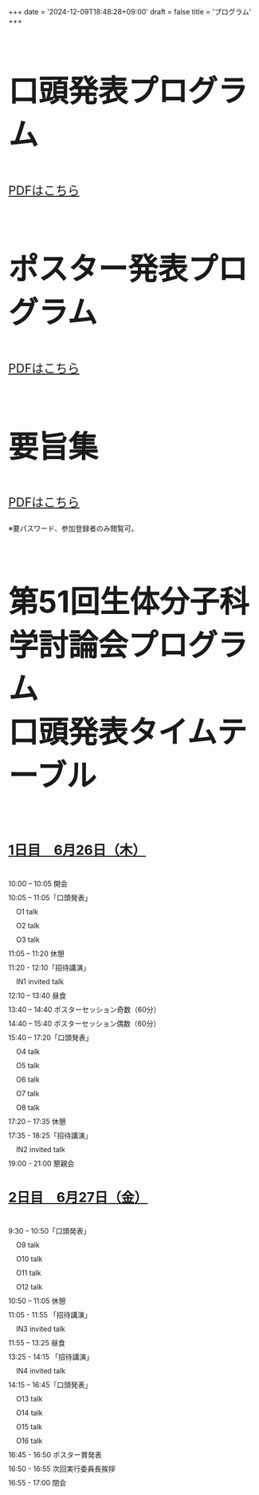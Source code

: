 +++
date = '2024-12-09T18:48:28+09:00'
draft = false
title = 'プログラム'
+++

<div class="col-md-12" style="margin-bottom: 50px">
    <div class="heading text-center" style="font-size: 30pt;">
        <h2>口頭発表プログラム</h2>
    </div>
    <div class="lead text-center" style="line-height: 2">
        <p><a href="" class="btn btn-template-primary" style="font-size: 24px">PDFはこちら</a></p>
    </div>
</div>
<div class="col-md-12" style="margin-bottom: 50px">
    <div class="heading text-center" style="font-size: 30pt;">
        <h2>ポスター発表プログラム</h2>
    </div>
    <div class="lead text-center" style="line-height: 2">
        <p><a href="" class="btn btn-template-primary" style="font-size: 24px">PDFはこちら</a></p>
    </div>
</div>
<div class="col-md-12" style="margin-bottom: 50px">
    <div class="heading text-center" style="font-size: 30pt;">
        <h2>要旨集</h2>
    </div>
    <div class="lead text-center" style="line-height: 2">
        <p><a href="" class="btn btn-template-primary" style="font-size: 24px">PDFはこちら</a></p>
        <p class="text-primary text-center text-large">※要パスワード、参加登録者のみ閲覧可。</p>
    </div>
</div>
<div class="col-md-12" style="margin-bottom: 50px">
    <div class="heading text-center" style="font-size: 30pt;">
        <h2>第51回生体分子科学討論会プログラム<br>口頭発表タイムテーブル<h2>
    </div>
    <div class="lead text-center" style="line-height: 2">
        <p style="font-size: 20pt;font-weight: bold"><u>1日目　6月26日（木）</u></p>
        <p style="text-align: left">
            10:00 – 10:05 開会<br>
            10:05 – 11:05「口頭発表」<br>
            &nbsp;&nbsp;&nbsp;&nbsp;O1 talk<br>
            &nbsp;&nbsp;&nbsp;&nbsp;O2 talk<br>
            &nbsp;&nbsp;&nbsp;&nbsp;O3 talk<br>
            11:05 – 11:20 休憩<br>
            11:20 - 12:10「招待講演」<br>
            &nbsp;&nbsp;&nbsp;&nbsp;IN1 invited talk<br>
            12:10 – 13:40 昼食<br>
            13:40 – 14:40 ポスターセッション奇数（60分）<br>
            14:40 – 15:40 ポスターセッション偶数（60分）<br>
            15:40 – 17:20「口頭発表」<br>
            &nbsp;&nbsp;&nbsp;&nbsp;O4 talk<br>
            &nbsp;&nbsp;&nbsp;&nbsp;O5 talk<br>
            &nbsp;&nbsp;&nbsp;&nbsp;O6 talk<br>
            &nbsp;&nbsp;&nbsp;&nbsp;O7 talk<br>
            &nbsp;&nbsp;&nbsp;&nbsp;O8 talk<br>
            17:20 – 17:35 休憩<br>
            17:35 - 18:25「招待講演」<br>
            &nbsp;&nbsp;&nbsp;&nbsp;IN2 invited talk <br>
            19:00 - 21:00 懇親会
        </p>
        <p style="font-size: 20pt;font-weight: bold"><u>2日目　6月27日（金）</u></p>
        <p style="text-align: left;">
            9:30 – 10:50「口頭発表」<br>
            &nbsp;&nbsp;&nbsp;&nbsp;O9 talk<br>
            &nbsp;&nbsp;&nbsp;&nbsp;O10 talk<br>
            &nbsp;&nbsp;&nbsp;&nbsp;O11 talk<br>
            &nbsp;&nbsp;&nbsp;&nbsp;O12 talk<br>
            10:50 – 11:05 休憩<br>
            11:05 - 11:55 「招待講演」<br>
            &nbsp;&nbsp;&nbsp;&nbsp;IN3 invited talk <br>
            11:55 – 13:25 昼食<br>
            13:25 - 14:15 「招待講演」<br>
            &nbsp;&nbsp;&nbsp;&nbsp;IN4 invited talk <br>
            14:15 – 16:45「口頭発表」<br>
            &nbsp;&nbsp;&nbsp;&nbsp;O13 talk<br>
            &nbsp;&nbsp;&nbsp;&nbsp;O14 talk<br>
            &nbsp;&nbsp;&nbsp;&nbsp;O15 talk<br>
            &nbsp;&nbsp;&nbsp;&nbsp;O16 talk<br>
            16:45 - 16:50 ポスター賞発表<br>
            16:50 - 16:55 次回実行委員長挨拶<br>
            16:55 - 17:00 閉会
        </p>
    </div>
</div>

<script>
document.querySelectorAll('.dropdown').forEach(el => {
    if (el.querySelector('a').innerHTML.trim() === "プログラム") {
        el.classList.add("active");
    }
});
</script>